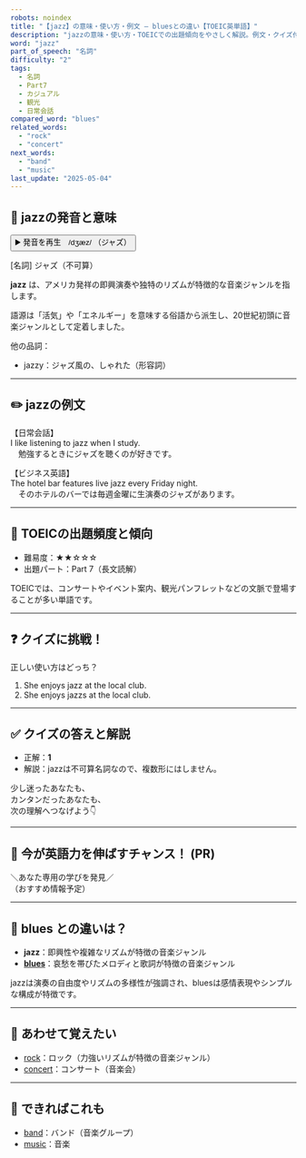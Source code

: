 ```yaml
---
robots: noindex
title: "【jazz】の意味・使い方・例文 ― bluesとの違い【TOEIC英単語】"
description: "jazzの意味・使い方・TOEICでの出題傾向をやさしく解説。例文・クイズ付きでbluesとの違いもわかりやすく学べます。"
word: "jazz"
part_of_speech: "名詞"
difficulty: "2"
tags:
  - 名詞
  - Part7
  - カジュアル
  - 観光
  - 日常会話
compared_word: "blues"
related_words:
  - "rock"
  - "concert"
next_words:
  - "band"
  - "music"
last_update: "2025-05-04"
---
```


## 🔰 jazzの発音と意味

<button class="play-audio" onclick="playTTS('jazz')">
  <span class="play-audio-main">
    ▶️ 発音を再生　/dʒæz/
  </span>
  <span class="play-audio-sub">
    （ジャズ）
  </span>
</button>

[名詞] ジャズ（不可算）

**jazz** は、アメリカ発祥の即興演奏や独特のリズムが特徴的な音楽ジャンルを指します。

語源は「活気」や「エネルギー」を意味する俗語から派生し、20世紀初頭に音楽ジャンルとして定着しました。

他の品詞：  
- jazzy：ジャズ風の、しゃれた（形容詞）

---

## ✏️ jazzの例文

【日常会話】  
I like listening to jazz when I study.  
　勉強するときにジャズを聴くのが好きです。

【ビジネス英語】  
The hotel bar features live jazz every Friday night.  
　そのホテルのバーでは毎週金曜に生演奏のジャズがあります。

---

## 🎯 TOEICの出題頻度と傾向

- 難易度：★★☆☆☆
- 出題パート：Part 7（長文読解）

TOEICでは、コンサートやイベント案内、観光パンフレットなどの文脈で登場することが多い単語です。

---

## ❓ クイズに挑戦！

正しい使い方はどっち？

1. She enjoys jazz at the local club.  
2. She enjoys jazzs at the local club.

---

## ✅ クイズの答えと解説

- 正解：**1**
- 解説：jazzは不可算名詞なので、複数形にはしません。

少し迷ったあなたも、  
カンタンだったあなたも、  
次の理解へつなげよう👇️

---

## 🚀 今が英語力を伸ばすチャンス！ (PR)

<div class="info-center">
＼あなた専用の学びを発見／<br>  
（おすすめ情報予定）
</div>

---

## 🤔  blues との違いは？

- **jazz**：即興性や複雑なリズムが特徴の音楽ジャンル
- **[blues](/blues)**：哀愁を帯びたメロディと歌詞が特徴の音楽ジャンル

jazzは演奏の自由度やリズムの多様性が強調され、bluesは感情表現やシンプルな構成が特徴です。

---

## 🧩 あわせて覚えたい

- [rock](/rock)：ロック（力強いリズムが特徴の音楽ジャンル）
- [concert](/concert)：コンサート（音楽会）

---

## 📖 できればこれも

- [band](/band)：バンド（音楽グループ）
- [music](/music)：音楽

<!-- cvid: aid34_bid22 -->
